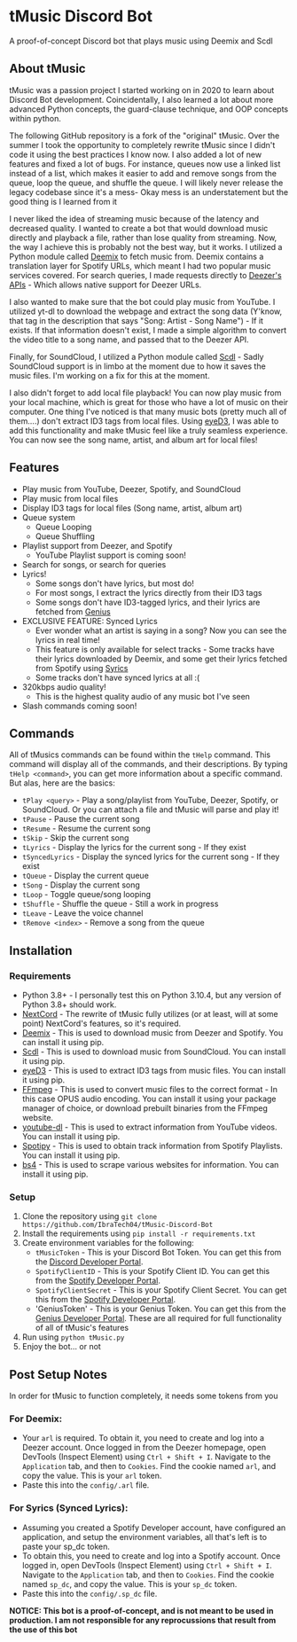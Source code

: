 # tMusic Discord Bot

A proof-of-concept Discord bot that plays music using Deemix and Scdl

## About tMusic
tMusic was a passion project I started working on in 2020 to learn about Discord Bot development. Coincidentally, I also learned a lot about more advanced Python concepts, the guard-clause technique, and OOP concepts within python. 

The following GitHub repository is a fork of the "original" tMusic. Over the summer I took the opportunity to completely rewrite tMusic since I didn't code it using the best practices I know now. I also added a lot of new features and fixed a lot of bugs. For instance, queues now use a linked list instead of a list, which makes it easier to add and remove songs from the queue, loop the queue, and shuffle the queue. I will likely never release the legacy codebase since it's a mess- Okay mess is an understatement but the good thing is I learned from it

I never liked the idea of streaming music because of the latency and decreased quality. I wanted to create a bot that would download music directly and playback a file, rather than lose quality from streaming. Now, the way I achieve this is probably not the best way, but it works. I utilized a Python module called [Deemix](https://deemix.app/) to fetch music from. Deemix contains a translation layer for Spotify URLs, which meant I had two popular music services covered. For search queries, I made requests directly to [Deezer's APIs](https://developers.deezer.com/api) - Which allows native support for Deezer URLs.

I also wanted to make sure that the bot could play music from YouTube. I utilized yt-dl to download the webpage and extract the song data (Y'know, that tag in the description that says "Song: Artist - Song Name") - If it exists. If that information doesn't exist, I made a simple algorithm to convert the video title to a song name, and passed that to the Deezer API.

Finally, for SoundCloud, I utilized a Python module called [Scdl](https://github.com/flyingrub/scdl) - Sadly SoundCloud support is in limbo at the moment due to how it saves the music files. I'm working on a fix for this at the moment. 

I also didn't forget to add local file playback! You can now play music from your local machine, which is great for those who have a lot of music on their computer. One thing I've noticed is that many music bots (pretty much all of them....) don't extract ID3 tags from local files. Using [eyeD3](https://eyed3.readthedocs.io/en/latest/), I was able to add this functionality and make tMusic feel like a truly seamless experience. You can now see the song name, artist, and album art for local files!

## Features
* Play music from YouTube, Deezer, Spotify, and SoundCloud
* Play music from local files
* Display ID3 tags for local files (Song name, artist, album art)
* Queue system
    * Queue Looping
    * Queue Shuffling
* Playlist support from Deezer, and Spotify
    * YouTube Playlist support is coming soon!
* Search for songs, or search for queries
* Lyrics! 
    * Some songs don't have lyrics, but most do!
    * For most songs, I extract the lyrics directly from their ID3 tags
    * Some songs don't have ID3-tagged lyrics, and their lyrics are fetched from [Genius](https://genius.com/)
* EXCLUSIVE FEATURE: Synced Lyrics
    * Ever wonder what an artist is saying in a song? Now you can see the lyrics in real time! 
    * This feature is only available for select tracks - Some tracks have their lyrics downloaded by Deemix, and some get their lyrics fetched from Spotify using [Syrics](https://github.com/akashrchandran/syrics)
    * Some tracks don't have synced lyrics at all :(
* 320kbps audio quality! 
    * This is the highest quality audio of any music bot I've seen
* Slash commands coming soon!

## Commands
All of tMusics commands can be found within the `tHelp` command. This command will display all of the commands, and their descriptions. By typing `tHelp <command>`, you can get more information about a specific command. But alas, here are the basics:

* `tPlay <query>` - Play a song/playlist from YouTube, Deezer, Spotify, or SoundCloud. Or you can attach a file and tMusic will parse and play it!
* `tPause` - Pause the current song
* `tResume` - Resume the current song
* `tSkip` - Skip the current song
* `tLyrics` - Display the lyrics for the current song - If they exist
* `tSyncedLyrics` - Display the synced lyrics for the current song - If they exist
* `tQueue` - Display the current queue
* `tSong` - Display the current song
* `tLoop` - Toggle queue/song looping
* `tShuffle` - Shuffle the queue - Still a work in progress
* `tLeave` - Leave the voice channel
* `tRemove <index>` - Remove a song from the queue

## Installation

### Requirements
* Python 3.8+ - I personally test this on Python 3.10.4, but any version of Python 3.8+ should work.
* [NextCord](https://github.com/nextcord/nextcord) - The rewrite of tMusic fully utilizes (or at least, will at some point) NextCord's features, so it's required.
* [Deemix](https://pypi.org/project/deemix/) - This is used to download music from Deezer and Spotify. You can install it using pip.
* [Scdl](https://github.com/flyingrub/scdl) - This is used to download music from SoundCloud. You can install it using pip.
* [eyeD3](https://eyed3.readthedocs.io/en/latest/) - This is used to extract ID3 tags from music files. You can install it using pip.
* [FFmpeg](https://ffmpeg.org/) - This is used to convert music files to the correct format - In this case OPUS audio encoding. You can install it using your package manager of choice, or download prebuilt binaries from the FFmpeg website.
* [youtube-dl](https://youtube-dl.org/) - This is used to extract information from YouTube videos. You can install it using pip.
* [Spotipy](https://spotipy.readthedocs.io/en/2.19.0/) - This is used to obtain track information from Spotify Playlists. You can install it using pip.
* [bs4](https://pypi.org/project/beautifulsoup4/) - This is used to scrape various websites for information. You can install it using pip.

### Setup
1. Clone the repository using `git clone https://github.com/IbraTech04/tMusic-Discord-Bot`
2. Install the requirements using `pip install -r requirements.txt`
3. Create environment variables for the following:
    * `tMusicToken` - This is your Discord Bot Token. You can get this from the [Discord Developer Portal](https://discord.com/developers/applications).
    * `SpotifyClientID` - This is your Spotify Client ID. You can get this from the [Spotify Developer Portal](https://developer.spotify.com/dashboard/applications).
    * `SpotifyClientSecret` - This is your Spotify Client Secret. You can get this from the [Spotify Developer Portal](https://developer.spotify.com/dashboard/applications).
    * 'GeniusToken' - This is your Genius Token. You can get this from the [Genius Developer Portal](https://genius.com/api-clients).
    These are all required for full functionality of all of tMusic's features
4. Run using `python tMusic.py`
5. Enjoy the bot... or not 

## Post Setup Notes
In order for tMusic to function completely, it needs some tokens from you

### For Deemix: 
* Your `arl` is required. To obtain it, you need to create and log into a Deezer account. Once logged in from the Deezer homepage, open DevTools (Inspect Element) using `Ctrl + Shift + I`. Navigate to the `Application` tab, and then to `Cookies`. Find the cookie named `arl`, and copy the value. This is your `arl` token. 
* Paste this into the `config/.arl` file.

### For Syrics (Synced Lyrics):
* Assuming you created a Spotify Developer account, have configured an application, and setup the environment variables, all that's left is to paste your sp_dc token. 
* To obtain this, you need to create and log into a Spotify account. Once logged in, open DevTools (Inspect Element) using `Ctrl + Shift + I`. Navigate to the `Application` tab, and then to `Cookies`. Find the cookie named `sp_dc`, and copy the value. This is your `sp_dc` token. 
* Paste this into the `config/.sp_dc` file.


**NOTICE: This bot is a proof-of-concept, and is not meant to be used in production. I am not responsible for any reprocussions that result from the use of this bot**
